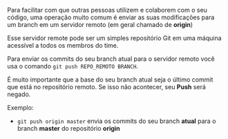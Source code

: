 Para facilitar com que outras pessoas utilizem e colaborem com o seu código, uma 
operação muito comum é enviar as suas modificações para um branch em um servidor 
remoto (em geral chamado de **origin**)

Esse servidor remote pode ser um simples repositório Git em uma máquina acessível
a todos os membros do time.

Para enviar os commits do seu branch atual para o servidor remoto você usa o comando
 `git push REPO_REMOTO BRANCH`.
 
 É muito importante que a base do seu branch atual seja o último commit que está
 no repositório remoto. Se isso não acontecer, seu **Push** será negado.

Exemplo:

* `git push origin master` envia os commits do seu branch **atual** para o branch **master** do repositório **origin**
